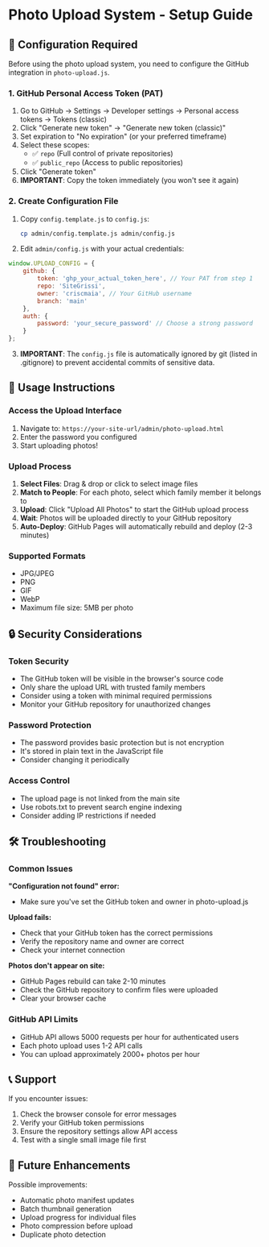 # Photo Upload System - Setup Guide

## 🔧 Configuration Required

Before using the photo upload system, you need to configure the GitHub integration in `photo-upload.js`.

### 1. GitHub Personal Access Token (PAT)

1. Go to GitHub → Settings → Developer settings → Personal access tokens → Tokens (classic)
2. Click "Generate new token" → "Generate new token (classic)"
3. Set expiration to "No expiration" (or your preferred timeframe)
4. Select these scopes:
   - ✅ `repo` (Full control of private repositories)
   - ✅ `public_repo` (Access to public repositories)
5. Click "Generate token"
6. **IMPORTANT**: Copy the token immediately (you won't see it again)

### 2. Create Configuration File

1. Copy `config.template.js` to `config.js`:
   ```bash
   cp admin/config.template.js admin/config.js
   ```

2. Edit `admin/config.js` with your actual credentials:

```javascript
window.UPLOAD_CONFIG = {
    github: {
        token: 'ghp_your_actual_token_here', // Your PAT from step 1
        repo: 'SiteGrissi',
        owner: 'criscmaia', // Your GitHub username
        branch: 'main'
    },
    auth: {
        password: 'your_secure_password' // Choose a strong password
    }
};
```

3. **IMPORTANT**: The `config.js` file is automatically ignored by git (listed in .gitignore) to prevent accidental commits of sensitive data.

## 🚀 Usage Instructions

### Access the Upload Interface
1. Navigate to: `https://your-site-url/admin/photo-upload.html`
2. Enter the password you configured
3. Start uploading photos!

### Upload Process
1. **Select Files**: Drag & drop or click to select image files
2. **Match to People**: For each photo, select which family member it belongs to
3. **Upload**: Click "Upload All Photos" to start the GitHub upload process
4. **Wait**: Photos will be uploaded directly to your GitHub repository
5. **Auto-Deploy**: GitHub Pages will automatically rebuild and deploy (2-3 minutes)

### Supported Formats
- JPG/JPEG
- PNG  
- GIF
- WebP
- Maximum file size: 5MB per photo

## 🔒 Security Considerations

### Token Security
- The GitHub token will be visible in the browser's source code
- Only share the upload URL with trusted family members
- Consider using a token with minimal required permissions
- Monitor your GitHub repository for unauthorized changes

### Password Protection
- The password provides basic protection but is not encryption
- It's stored in plain text in the JavaScript file
- Consider changing it periodically

### Access Control
- The upload page is not linked from the main site
- Use robots.txt to prevent search engine indexing
- Consider adding IP restrictions if needed

## 🛠️ Troubleshooting

### Common Issues

**"Configuration not found" error:**
- Make sure you've set the GitHub token and owner in photo-upload.js

**Upload fails:**
- Check that your GitHub token has the correct permissions
- Verify the repository name and owner are correct
- Check your internet connection

**Photos don't appear on site:**
- GitHub Pages rebuild can take 2-10 minutes
- Check the GitHub repository to confirm files were uploaded
- Clear your browser cache

### GitHub API Limits
- GitHub API allows 5000 requests per hour for authenticated users
- Each photo upload uses 1-2 API calls
- You can upload approximately 2000+ photos per hour

## 📞 Support

If you encounter issues:
1. Check the browser console for error messages
2. Verify your GitHub token permissions
3. Ensure the repository settings allow API access
4. Test with a single small image file first

## 🔄 Future Enhancements

Possible improvements:
- Automatic photo manifest updates
- Batch thumbnail generation
- Upload progress for individual files
- Photo compression before upload
- Duplicate photo detection